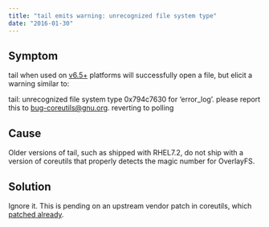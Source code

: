 ```yaml
---
title: "tail emits warning: unrecognized file system type"
date: "2016-01-30"
---
```


## Symptom

tail when used on [v6.5+](https://kb.apiscp.com/platform/determining-platform-version/) platforms will successfully open a file, but elicit a warning similar to:

tail: unrecognized file system type 0x794c7630 for ‘error\_log’. please report this to bug-coreutils@gnu.org. reverting to polling

## Cause

Older versions of tail, such as shipped with RHEL7.2, do not ship with a version of coreutils that properly detects the magic number for OverlayFS.

## Solution

Ignore it. This is pending on an upstream vendor patch in coreutils, which [patched already](http://git.savannah.gnu.org/gitweb/?p=coreutils.git;a=commitdiff;h=v8.24-111-g1118f32).
